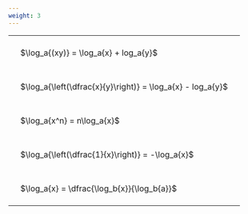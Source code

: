 ```yaml
---
weight: 3
---
```


<style type="text/css">
#T_c9d9c th.col_heading {
  text-align: left;
  font-size: 1em;
}
#T_c9d9c td {
  text-align: left;
  font-size: 1em;
  padding: 1.5em;
}
</style>
<table id="T_c9d9c">
  <thead>
  </thead>
  <tbody>
    <tr>
      <td id="T_c9d9c_row0_col0" class="data row0 col0" >$\log_a{(xy)} = \log_a{x} + log_a{y}$</td>
    </tr>
    <tr>
      <td id="T_c9d9c_row1_col0" class="data row1 col0" >$\log_a{\left(\dfrac{x}{y}\right)} = \log_a{x} - log_a{y}$</td>
    </tr>
    <tr>
      <td id="T_c9d9c_row2_col0" class="data row2 col0" >$\log_a{x^n} = n\log_a{x}$</td>
    </tr>
    <tr>
      <td id="T_c9d9c_row3_col0" class="data row3 col0" >$\log_a{\left(\dfrac{1}{x}\right)} = -\log_a{x}$</td>
    </tr>
    <tr>
      <td id="T_c9d9c_row4_col0" class="data row4 col0" >$\log_a{x} = \dfrac{\log_b{x}}{\log_b{a}}$</td>
    </tr>
  </tbody>
</table>
